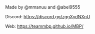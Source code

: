 Made by @mmanuu and @abel9555

Discord: https://discord.gg/zggXydNXnU

Web: https://teammbp.github.io/MBP/
